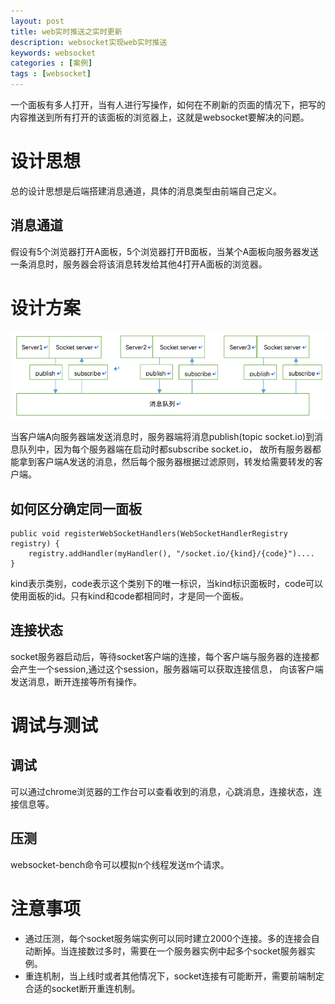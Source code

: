 ```yaml
---
layout: post
title: web实时推送之实时更新
description: websocket实现web实时推送
keywords: websocket
categories : [案例]
tags : [websocket]
---
```


一个面板有多人打开，当有人进行写操作，如何在不刷新的页面的情况下，把写的内容推送到所有打开的该面板的浏览器上，这就是websocket要解决的问题。

# 设计思想
总的设计思想是后端搭建消息通道，具体的消息类型由前端自己定义。

## 消息通道
假设有5个浏览器打开A面板，5个浏览器打开B面板，当某个A面板向服务器发送一条消息时，服务器会将该消息转发给其他4打开A面板的浏览器。

# 设计方案

![](/images/pimg/ws1.png)

当客户端A向服务器端发送消息时，服务器端将消息publish(topic socket.io)到消息队列中，因为每个服务器端在启动时都subscribe socket.io，
故所有服务器都能拿到客户端A发送的消息，然后每个服务器根据过滤原则，转发给需要转发的客户端。

## 如何区分确定同一面板

```
public void registerWebSocketHandlers(WebSocketHandlerRegistry registry) {
    registry.addHandler(myHandler(), "/socket.io/{kind}/{code}")....
}
```
kind表示类别，code表示这个类别下的唯一标识，当kind标识面板时，code可以使用面板的id。只有kind和code都相同时，才是同一个面板。

## 连接状态
socket服务器启动后，等待socket客户端的连接，每个客户端与服务器的连接都会产生一个session,通过这个session，服务器端可以获取连接信息，
向该客户端发送消息，断开连接等所有操作。

# 调试与测试

## 调试
可以通过chrome浏览器的工作台可以查看收到的消息，心跳消息，连接状态，连接信息等。

## 压测
websocket-bench命令可以模拟n个线程发送m个请求。


# 注意事项
- 通过压测，每个socket服务端实例可以同时建立2000个连接。多的连接会自动断掉。当连接数过多时，需要在一个服务器实例中起多个socket服务器实例。
- 重连机制，当上线时或者其他情况下，socket连接有可能断开，需要前端制定合适的socket断开重连机制。



